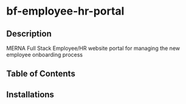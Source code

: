 # bf-employee-hr-portal

## Description
MERNA Full Stack Employee/HR website portal for managing the new employee onboarding process

## Table of Contents


## Installations

